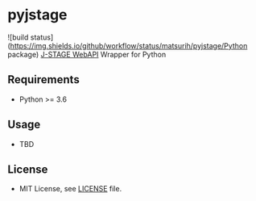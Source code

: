 # pyjstage
![build status](https://img.shields.io/github/workflow/status/matsurih/pyjstage/Python package)
[J-STAGE WebAPI](https://www.jstage.jst.go.jp/static/pages/OtherJstageServices/TAB2/-char/ja) Wrapper for Python

## Requirements
- Python >= 3.6

## Usage
- TBD

## License
- MIT License, see [LICENSE](https://github.com/matsurih/pyjstage/blob/master/LICENSE) file.
